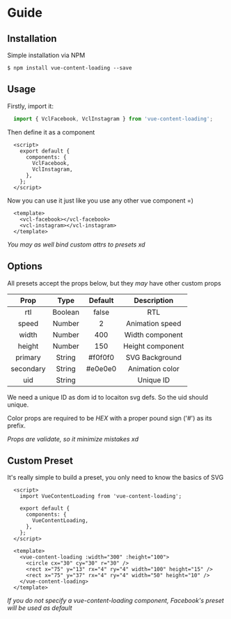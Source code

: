 # Guide

## Installation

Simple installation via NPM

``$ npm install vue-content-loading --save``

## Usage

Firstly, import it:

```javascript
  import { VclFacebook, VclInstagram } from 'vue-content-loading';
```

Then define it as a component

```vue
  <script>
    export default {
      components: {
        VclFacebook,
        VclInstagram,
      },
    };
  </script>
```

Now you can use it just like you use any other vue component =)

```vue
  <template>
    <vcl-facebook></vcl-facebook>
    <vcl-instagram></vcl-instagram>
  </template>
```

*You may as well bind custom attrs to presets xd*

## Options

All presets accept the props below, but they *may* have other custom props

| Prop      | Type    | Default | Description      |
|:---------:|:-------:|:-------:|:----------------:|
| rtl       | Boolean | false   | RTL              |
| speed     | Number  | 2       | Animation speed  |
| width     | Number  | 400     | Width component  |
| height    | Number  | 150     | Height component |
| primary   | String  | #f0f0f0 | SVG Background   |
| secondary | String  | #e0e0e0 | Animation color  |
| uid       | String  |         | Unique ID        |

We need a unique ID as dom id to locaiton svg defs. So the uid should unique.

Color props are required to be *HEX* with a proper pound sign ('#') as its prefix.

*Props are validate, so it minimize mistakes xd*

## Custom Preset

It's really simple to build a preset, you only need to know the basics of SVG

```vue
  <script>
    import VueContentLoading from 'vue-content-loading';

    export default {
      components: {
        VueContentLoading,
      },
    };
  </script>

  <template>
    <vue-content-loading :width="300" :height="100">
      <circle cx="30" cy="30" r="30" />
      <rect x="75" y="13" rx="4" ry="4" width="100" height="15" />
      <rect x="75" y="37" rx="4" ry="4" width="50" height="10" />
    </vue-content-loading>
  </template>
```

*If you do not specify a vue-content-loading component, Facebook's preset will be used as default*
